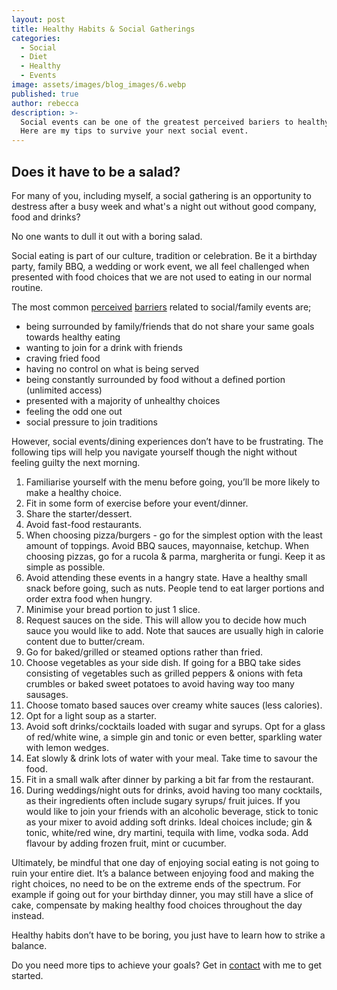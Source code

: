 ```yaml
---
layout: post
title: Healthy Habits & Social Gatherings
categories:
  - Social
  - Diet
  - Healthy
  - Events
image: assets/images/blog_images/6.webp
published: true
author: rebecca
description: >-
  Social events can be one of the greatest perceived bariers to healthy eating.
  Here are my tips to survive your next social event.
---
```

## Does it have to be a salad?

For many of you, including myself, a social gathering is an opportunity to destress after a busy week and what's a night out without good company, food and drinks? 

No one wants to dull it out with a boring salad.

Social eating is part of our culture, tradition or celebration. Be it a birthday party, family BBQ, a wedding or work event, we all feel challenged when presented with food choices that we are not used to eating in our normal routine. 

The most common [perceived](https://pubmed.ncbi.nlm.nih.gov/33291249/) [barriers](https://www.emerald.com/insight/content/doi/10.1108/BFJ-07-2019-0575/full/html) related to social/family events are;

* being surrounded by family/friends that do not share your same goals towards healthy eating
* wanting to join for a drink with friends
* craving fried food
* having no control on what is being served
* being constantly surrounded by food without a defined portion (unlimited access)
* presented with a majority of unhealthy choices
* feeling the odd one out
* social pressure to join traditions

However, social events/dining experiences don’t have to be frustrating. The following tips will help you navigate yourself though the night without feeling guilty the next morning. 



1. Familiarise yourself with the menu before going, you’ll be more likely to make a healthy choice.
2. Fit in some form of exercise before your event/dinner.
3. Share the starter/dessert.
4. Avoid fast-food restaurants.
5. When choosing pizza/burgers - go for the simplest option with the least amount of toppings. Avoid BBQ sauces, mayonnaise, ketchup. When choosing pizzas, go for a rucola & parma, margherita or fungi. Keep it as simple as possible.
6. Avoid attending these events in a hangry state. Have a healthy small snack before going, such as nuts. People tend to eat larger portions and order extra food when hungry. 
7. Minimise your bread portion to just 1 slice.
8. Request sauces on the side. This will allow you to decide how much sauce you would like to add. Note that sauces are usually high in calorie content due to butter/cream. 
9. Go for baked/grilled or steamed options rather than fried.
10. Choose vegetables as your side dish. If going for a BBQ take sides consisting of vegetables such as grilled peppers & onions with feta crumbles or baked sweet potatoes to avoid having way too many sausages. 
11. Choose tomato based sauces over creamy white sauces (less calories).
12. Opt for a light soup as a starter.
13. Avoid soft drinks/cocktails loaded with sugar and syrups. Opt for a glass of red/white wine, a simple gin and tonic or even better, sparkling water with lemon wedges. 
14. Eat slowly & drink lots of water with your meal. Take time to savour the food. 
15. Fit in a small walk after dinner by parking a bit far from the restaurant. 
16. During weddings/night outs for drinks, avoid having too many cocktails, as their ingredients often include sugary syrups/ fruit juices. If you would like to join your friends with an alcoholic beverage, stick to tonic as your mixer to avoid adding soft drinks. Ideal choices include; gin & tonic, white/red wine, dry martini, tequila with lime, vodka soda. Add flavour by adding frozen fruit, mint or cucumber. 

Ultimately, be mindful that one day of enjoying social eating is not going to ruin your entire diet. It’s a balance between enjoying food and making the right choices, no need to be on the extreme ends of the spectrum. For example if going out for your birthday dinner, you may still have a slice of cake, compensate by making healthy food choices throughout the day instead. 

Healthy habits don’t have to be boring, you just have to learn how to  strike a balance.

Do you need more tips to achieve your goals? 
Get in [contact](/contact) with me to get started.
